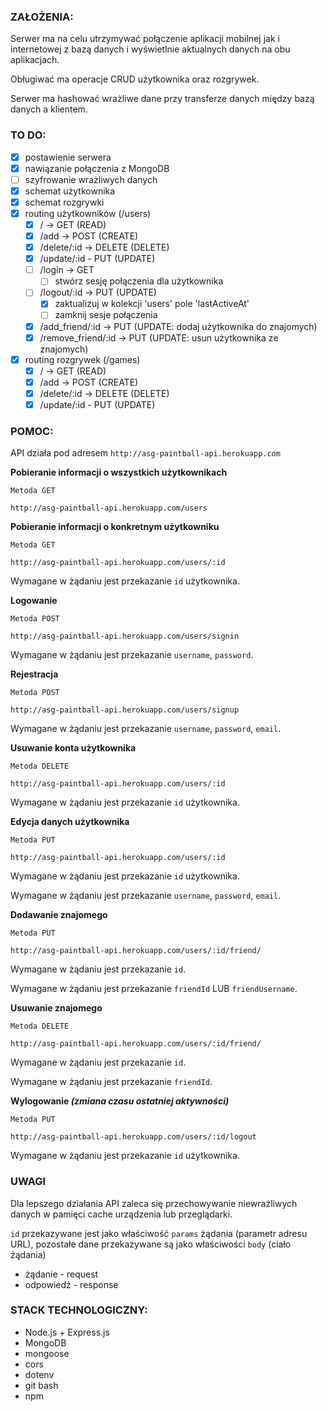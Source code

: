 ### ZAŁOŻENIA:

Serwer ma na celu utrzymywać połączenie aplikacji mobilnej jak i internetowej z bazą danych i wyświetlnie aktualnych danych na obu aplikacjach.

Obługiwać ma operacje CRUD użytkownika oraz rozgrywek.

Serwer ma hashować wrażliwe dane przy transferze danych między bazą danych a klientem.
  
### TO DO:
- [x] postawienie serwera
- [x] nawiązanie połączenia z MongoDB
- [ ] szyfrowanie wrażliwych danych
- [x] schemat użytkownika
- [x] schemat rozgrywki 
- [x] routing użytkowników (/users)
  - [x] / -> GET (READ)
  - [x] /add -> POST (CREATE)
  - [x] /delete/:id -> DELETE (DELETE)
  - [x] /update/:id - PUT (UPDATE)
  - [ ] /login -> GET
    - [ ] stwórz sesję połączenia dla użytkownika
  - [ ] /logout/:id -> PUT (UPDATE) 
    - [x] zaktualizuj w kolekcji 'users' pole 'lastActiveAt'
    - [ ] zamknij sesje połączenia
  - [x] /add_friend/:id -> PUT (UPDATE: dodaj użytkownika do znajomych)
  - [x] /remove_friend/:id -> PUT (UPDATE: usun użytkownika ze znajomych)
- [x] routing rozgrywek (/games)
  - [x] / -> GET (READ)
  - [x] /add -> POST (CREATE)
  - [x] /delete/:id -> DELETE (DELETE)
  - [x] /update/:id - PUT (UPDATE)
  
### POMOC: 

  API działa pod adresem `http://asg-paintball-api.herokuapp.com`

  **Pobieranie informacji o wszystkich użytkownikach** 
  
  `Metoda GET`
  ```
  http://asg-paintball-api.herokuapp.com/users
  ```

  **Pobieranie informacji o konkretnym użytkowniku**

  `Metoda GET`
  ```
  http://asg-paintball-api.herokuapp.com/users/:id
  ```
  Wymagane w żądaniu jest przekazanie `id` użytkownika.

  **Logowanie**

  `Metoda POST`
  ```
  http://asg-paintball-api.herokuapp.com/users/signin
  ```
  Wymagane w żądaniu jest przekazanie `username`, `password`.
  
  **Rejestracja**

  `Metoda POST`
  ```
  http://asg-paintball-api.herokuapp.com/users/signup
  ```
  Wymagane w żądaniu jest przekazanie `username`, `password`, `email`.

  **Usuwanie konta użytkownika**

  `Metoda DELETE`
  ```
  http://asg-paintball-api.herokuapp.com/users/:id
  ```
  Wymagane w żądaniu jest przekazanie `id` użytkownika.

  **Edycja danych użytkownika**

  `Metoda PUT`
  ```
  http://asg-paintball-api.herokuapp.com/users/:id
  ```
  Wymagane w żądaniu jest przekazanie `id` użytkownika.

  Wymagane w żądaniu jest przekazanie `username`, `password`, `email`.

  **Dodawanie znajomego**

  `Metoda PUT`
  ```
  http://asg-paintball-api.herokuapp.com/users/:id/friend/
  ```
  Wymagane w żądaniu jest przekazanie `id`.

  Wymagane w żądaniu jest przekazanie `friendId` LUB `friendUsername`.

  **Usuwanie znajomego**

  `Metoda DELETE`
  ```
  http://asg-paintball-api.herokuapp.com/users/:id/friend/
  ```
  Wymagane w żądaniu jest przekazanie `id`.

  Wymagane w żądaniu jest przekazanie `friendId`.

  **Wylogowanie _(zmiana czasu ostatniej aktywności)_**

  `Metoda PUT`
  ```
  http://asg-paintball-api.herokuapp.com/users/:id/logout
  ```
  
  Wymagane w żądaniu jest przekazanie `id` użytkownika.

### UWAGI
Dla lepszego działania API zaleca się przechowywanie niewrażliwych danych w pamięci cache urządzenia lub przeglądarki.

`id` przekazywane jest jako właściwość `params` żądania (parametr adresu URL), pozostałe dane przekazywane są jako właściwości `body` (ciało żądania)

- żądanie - request
- odpowiedź - response

### STACK TECHNOLOGICZNY:
- Node.js + Express.js
- MongoDB
- mongoose
- cors
- dotenv
- git bash
- npm